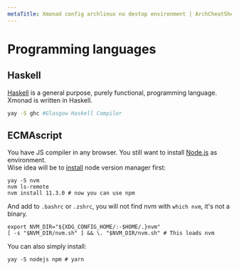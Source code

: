 ```yaml
---
metaTitle: Xmonad config archlinux no destop environment | ArchCheatSheet
---
```


# Programming languages
<a id="programming-languages"></a>

## Haskell
<a id="haskell"></a>
[Haskell](https://wiki.archlinux.org/index.php/Haskell) is a general purpose, purely functional, programming language. Xmonad is written in Haskell.
```sh 
yay -S ghc #Glasgow Haskell Compiler
```

## ECMAscript
<a id="ECMAscript"></a>
You have JS compiler in any browser. You still want to install [Node.js](https://wiki.archlinux.org/index.php/Node.js) as environment.   
Wise idea will be to [install](https://github.com/creationix/nvm#installation) node version manager first:
```
yay -S nvm 
nvm ls-remote
nvm install 11.3.0 # now you can use npm
```
And add to `.bashrc` or `.zshrc`, you will not find nvm with `which nvm`, it's not a binary.
```
export NVM_DIR="${XDG_CONFIG_HOME/:-$HOME/.}nvm" 
[ -s "$NVM_DIR/nvm.sh" ] && \. "$NVM_DIR/nvm.sh" # This loads nvm
```
You can also simply install:
```
yay -S nodejs npm # yarn
```
